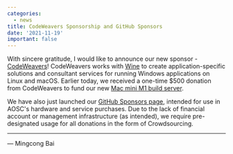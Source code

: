 ```yaml
---
categories:
  - news
title: CodeWeavers Sponsorship and GitHub Sponsors
date: '2021-11-19'
important: false
---
```


With sincere gratitude, I would like to announce our new sponsor - [CodeWeavers](https://www.codeweavers.com/)!
CodeWeavers works with [Wine](https://www.winehq.org/) to create
application-specific solutions and consultant services for running Windows
applications on Linux and macOS. Earlier today, we received a one-time $500
donation from CodeWeavers to fund our new [Mac mini M1 build server](https://wiki.aosc.io//crowdsourcing/mac-mini-m1/).

We have also just launched our [GitHub Sponsors page](https://github.com/sponsors/AOSC-Dev),
intended for use in AOSC's hardware and service purchases. Due to the lack
of financial account or management infrastructure (as intended), we require
pre-designated usage for all donations in the form of Crowdsourcing.

----

— Mingcong Bai
